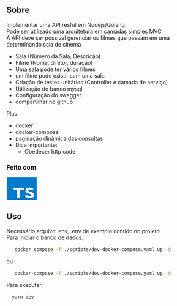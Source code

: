 <!-- ABOUT THE PROJECT -->
## Sobre

Implementar uma API resful em Nodejs/Golang<br />
Pode ser utilizado uma arquitetura em camadas simples MVC<br />
A API deve ser possível gerenciar os filmes que passam em uma determinando sala de cinema
- Sala (Número da Sala, Descrição)
- Filme (Nome, diretor, duração)
- Uma sala pode ter vários filmes
- um filme pode existir sem uma sala
- Criação de testes unitários (Controller e camada de serviço)
- Utilização do banco mysql
- Configuração do swagger
- compartilhar no github
 
Plus
- docker
- docker-compose 
- paginação dinâmica das consultas
- Dica importante:
  - Obedecer http code


### Feito com

<img align="center" alt="golang" height="60" width="80" src="https://github.com/devicons/devicon/blob/master/icons/typescript/typescript-original.svg" title="Selenium WebDriver">

<!-- USAGE EXAMPLES -->
## Uso
Necessário arquivo .env, .env de exemplo contido no projeto
<br />
Para iniciar o banco de dados:
   ```sh
      docker compose -f ./scripts/dev-docker-compose.yaml up -d
   ```
ou 
   ```sh
      docker-compose -f ./scripts/dev-docker-compose.yaml up -d
   ```
Para executar:
   ```sh
     yarn dev
   ```
